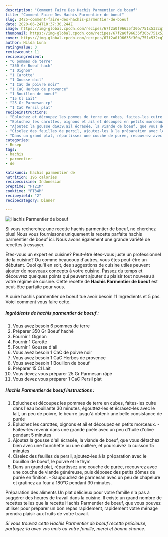 ```yaml
---
description: "Comment Faire Des Hachis Parmentier de boeuf"
title: "Comment Faire Des Hachis Parmentier de boeuf"
slug: 3425-comment-faire-des-hachis-parmentier-de-boeuf
date: 2020-06-24T10:37:30.244Z
image: https://img-global.cpcdn.com/recipes/67f2a0f96635f30b/751x532cq70/hachis-parmentier-de-boeuf-photo-principale-de-la-recette.jpg
thumbnail: https://img-global.cpcdn.com/recipes/67f2a0f96635f30b/751x532cq70/hachis-parmentier-de-boeuf-photo-principale-de-la-recette.jpg
cover: https://img-global.cpcdn.com/recipes/67f2a0f96635f30b/751x532cq70/hachis-parmentier-de-boeuf-photo-principale-de-la-recette.jpg
author: Hilda Luna
ratingvalue: 3
reviewcount: 11
recipeingredient:
- "6 pommes de terre"
- "350 Gr Boeuf hach"
- "1 Oignon"
- "1 Carotte"
- "1 Gousse dail"
- "1 CaC de poivre noir"
- "1 CaC Herbes de provence"
- "1 Bouillon de boeuf"
- "15 Cl Lait"
- "25 Gr Parmesan rp"
- "1 CaC Persil plat"
recipeinstructions:
- "Epluchez et découpez les pommes de terre en cubes, faites-les cuire dans l&#39;eau bouillante 30 minutes, égouttez-les et écrasez-les avec le lait, un peu de poivre, le beurre jusqu&#39;à obtenir une belle consistance de purée"
- "Epluchez les carottes, oignons et ail et découpez en petits morceaux. Faites-les revenir dans une grande poêle avec un peu d&#39;huile d&#39;olive pendant 5 minutes"
- "Ajoutez la gousse d&#39;ail écrasée, la viande de boeuf, que vous détachez bien avec une fourchette ou une cuillère, et poursuivez la cuisson 15 minutes"
- "Ciselez des feuilles de persil, ajoutez-les à la préparation avec le bouillon de boeuf, le poivre et le thym"
- "Dans un grand plat, répartissez une couche de purée, recouvrez avec une couche de viande généreuse, puis déposez des petits dômes de purée en finition. Saupoudrez de parmesan avec un peu de chapelure et gratinez au four à 180°C pendant 30 minutes."
categories:
- Resep
tags:
- hachis
- parmentier
- de

katakunci: hachis parmentier de 
nutrition: 196 calories
recipecuisine: Indonesian
preptime: "PT21M"
cooktime: "PT34M"
recipeyield: "2"
recipecategory: Dinner

---
```



![Hachis Parmentier de boeuf](https://img-global.cpcdn.com/recipes/67f2a0f96635f30b/751x532cq70/hachis-parmentier-de-boeuf-photo-principale-de-la-recette.jpg)

Si vous recherchez une recette hachis parmentier de boeuf, ne cherchez plus! Nous vous fournissons uniquement la recette parfaite hachis parmentier de boeuf ici. Nous avons également une grande variété de recettes à essayer.

Êtes-vous un expert en cuisine? Peut-être êtes-vous juste un professionnel de la cuisine? Ou comme beaucoup d'autres, vous êtes peut-être un débutant. Quoi qu'il en soit, des suggestions de cuisine utiles peuvent ajouter de nouveaux concepts à votre cuisine. Passez du temps et découvrez quelques points qui peuvent ajouter du plaisir tout nouveau à votre régime de cuisine. Cette recette de <strong> Hachis Parmentier de boeuf </strong> est peut-être parfaite pour vous.

<!--inarticleads1-->

À cuire hachis parmentier de boeuf tue avoir besoin 11 Ingrédients et 5 pas. Voici comment vous faire cette.

##### Ingrédients de hachis parmentier de boeuf :

1. Vous avez besoin 6 pommes de terre
1. Préparer 350 Gr Boeuf haché
1. Fournir 1 Oignon
1. Fournir 1 Carotte
1. Fournir 1 Gousse d&#39;ail
1. Vous avez besoin 1 CaC de poivre noir
1. Vous avez besoin 1 CaC Herbes de provence
1. Vous avez besoin 1 Bouillon de boeuf
1. Préparer 15 Cl Lait
1. Vous devez vous préparer 25 Gr Parmesan râpé
1. Vous devez vous préparer 1 CaC Persil plat




<!--inarticleads2-->

##### Hachis Parmentier de boeuf instructions :

1. Epluchez et découpez les pommes de terre en cubes, faites-les cuire dans l&#39;eau bouillante 30 minutes, égouttez-les et écrasez-les avec le lait, un peu de poivre, le beurre jusqu&#39;à obtenir une belle consistance de purée
1. Epluchez les carottes, oignons et ail et découpez en petits morceaux. - Faites-les revenir dans une grande poêle avec un peu d&#39;huile d&#39;olive pendant 5 minutes
1. Ajoutez la gousse d&#39;ail écrasée, la viande de boeuf, que vous détachez bien avec une fourchette ou une cuillère, et poursuivez la cuisson 15 minutes
1. Ciselez des feuilles de persil, ajoutez-les à la préparation avec le bouillon de boeuf, le poivre et le thym
1. Dans un grand plat, répartissez une couche de purée, recouvrez avec une couche de viande généreuse, puis déposez des petits dômes de purée en finition. - Saupoudrez de parmesan avec un peu de chapelure et gratinez au four à 180°C pendant 30 minutes.




<!--inarticleads1-->

<p>
Préparation des aliments Un plat délicieux pour votre famille n'a pas à suggérer des heures de travail dans la cuisine. Il existe un grand nombre de recettes telles que la recette Hachis Parmentier de boeuf, que vous pouvez utiliser pour préparer un bon repas rapidement, rapidement votre ménage prendra plaisir aux fruits de votre travail.
</p>

<p>
<i>Si vous trouvez cette Hachis Parmentier de boeuf recette précieuse, partagez-la avec vos amis ou votre famille, merci et bonne chance.</i>
</p>
